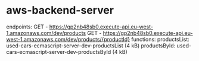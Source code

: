 # aws-backend-server

endpoints:
  GET - https://gp2nb48sb0.execute-api.eu-west-1.amazonaws.com/dev/products
  GET - https://gp2nb48sb0.execute-api.eu-west-1.amazonaws.com/dev/products/{productId}
functions:
  productsList: used-cars-ecmascript-server-dev-productsList (4 kB)
  productsById: used-cars-ecmascript-server-dev-productsById (4 kB)